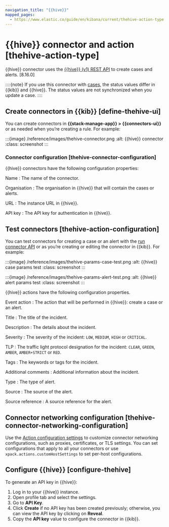```yaml
---
navigation_title: "{{hive}}"
mapped_pages:
  - https://www.elastic.co/guide/en/kibana/current/thehive-action-type.html
---
```


# {{hive}} connector and action [thehive-action-type]


{{hive}} connector uses the [{{hive}} (v1) REST API](https://docs.strangebee.com/thehive/api-docs/) to create cases and alerts. [8.16.0]

::::{note}
If you use this connector with [cases](docs-content://explore-analyze/alerts-cases/cases.md), the status values differ in {{kib}} and {{hive}}. The status values are not synchronized when you update a case.
::::

## Create connectors in {{kib}} [define-thehive-ui]

You can create connectors in **{{stack-manage-app}} > {{connectors-ui}}** or as needed when you’re creating a rule. For example:

:::{image} /reference/images/thehive-connector.png
:alt: {{hive}} connector
:class: screenshot
:::


### Connector configuration [thehive-connector-configuration]

{{hive}} connectors have the following configuration properties:

Name
:   The name of the connector.

Organisation
:   The organisation in {{hive}} that will contain the cases or alerts.

URL
:   The instance URL in {{hive}}.

API key
:   The API key for authentication in {{hive}}.


## Test connectors [thehive-action-configuration]

You can test connectors for creating a case or an alert with the [run connector API](https://www.elastic.co/docs/api/doc/kibana/v8/group/endpoint-connectors) or as you’re creating or editing the connector in {{kib}}. For example:

:::{image} /reference/images/thehive-params-case-test.png
:alt: {{hive}} case params test
:class: screenshot
:::

:::{image} /reference/images/thehive-params-alert-test.png
:alt: {{hive}} alert params test
:class: screenshot
:::

{{hive}} actions have the following configuration properties.

Event action
:   The action that will be performed in {{hive}}: create a case or an alert.

Title
:   The title of the incident.

Description
:   The details about the incident.

Severity
:   The severity of the incident: `LOW`, `MEDIUM`, `HIGH` or `CRITICAL`.

TLP
:   The traffic light protocol designation for the incident: `CLEAR`, `GREEN`, `AMBER`, `AMBER+STRICT` or `RED`.

Tags
:   The keywords or tags for the incident.

Additional comments
:   Additional information about the incident.

Type
:   The type of alert.

Source
:   The source of the alert.

Source reference
:   A source reference for the alert.


## Connector networking configuration [thehive-connector-networking-configuration]

Use the [Action configuration settings](/reference/configuration-reference/alerting-settings.md#action-settings) to customize connector networking configurations, such as proxies, certificates, or TLS settings. You can set configurations that apply to all your connectors or use `xpack.actions.customHostSettings` to set per-host configurations.


## Configure {{hive}} [configure-thehive]

To generate an API key in {{hive}}:

1. Log in to your {{hive}} instance.
2. Open profile tab and select the settings.
3. Go to **API Key**.
4. Click **Create** if no API key has been created previously; otherwise, you can view the API key by clicking on **Reveal**.
5. Copy the **API key** value to configure the connector in {{kib}}.

